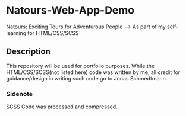 # Natours-Web-App-Demo
Natours: Exciting Tours for Adventurous People --> As part of my self-learning for HTML/CSS/SCSS 

## Description
This repository will be used for portfolio purposes. While the HTML/CSS/SCSS(not listed here) code was written by me, all credit for guidance/design in writing such code go to Jonas Schmedtmann.

### Sidenote
SCSS Code was processed and compressed.
